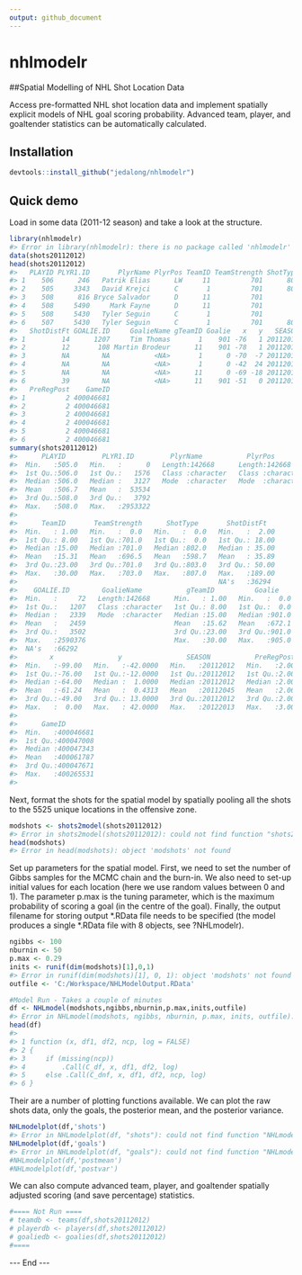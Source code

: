 ```yaml
---
output: github_document
---
```


<!-- README.md is generated from README.Rmd. Please edit that file -->




# nhlmodelr

##Spatial Modelling of NHL Shot Location Data

Access pre-formatted NHL shot location data and implement spatially explicit models of NHL goal scoring probability. Advanced team, player, and goaltender statistics can be automatically calculated.

## Installation


```r
devtools::install_github("jedalong/nhlmodelr")
```
  
## Quick demo

Load  in some data (2011-12 season) and take a look at the structure.


```r
library(nhlmodelr)
#> Error in library(nhlmodelr): there is no package called 'nhlmodelr'
data(shots20112012) 
head(shots20112012)
#>   PLAYID PLYR1.ID       PlyrName PlyrPos TeamID TeamStrength ShotType
#> 1    506      246   Patrik Elias      LW     11          701      805
#> 2    505     3343   David Krejci      C       1          701      803
#> 3    508      816 Bryce Salvador      D      11          701        0
#> 4    508     5490     Mark Fayne      D      11          701        0
#> 5    508     5430   Tyler Seguin      C       1          701        0
#> 6    507     5430   Tyler Seguin      C       1          701      802
#>   ShotDistFt GOALIE.ID     GoalieName gTeamID Goalie   x   y   SEASON
#> 1         14      1207     Tim Thomas       1    901 -76   1 20112012
#> 2         12       108 Martin Brodeur      11    901 -78   1 20112012
#> 3         NA        NA           <NA>       1      0 -70  -7 20112012
#> 4         NA        NA           <NA>       1      0 -42  24 20112012
#> 5         NA        NA           <NA>      11      0 -69 -18 20112012
#> 6         39        NA           <NA>      11    901 -51   0 20112012
#>   PreRegPost    GameID
#> 1          2 400046681
#> 2          2 400046681
#> 3          2 400046681
#> 4          2 400046681
#> 5          2 400046681
#> 6          2 400046681
summary(shots20112012)
#>      PLAYID         PLYR1.ID         PlyrName           PlyrPos         
#>  Min.   :505.0   Min.   :      0   Length:142668      Length:142668     
#>  1st Qu.:506.0   1st Qu.:   1576   Class :character   Class :character  
#>  Median :506.0   Median :   3127   Mode  :character   Mode  :character  
#>  Mean   :506.7   Mean   :  53534                                        
#>  3rd Qu.:508.0   3rd Qu.:   3792                                        
#>  Max.   :508.0   Max.   :2953322                                        
#>                                                                         
#>      TeamID       TeamStrength      ShotType       ShotDistFt    
#>  Min.   : 1.00   Min.   :  0.0   Min.   :  0.0   Min.   :  2.00  
#>  1st Qu.: 8.00   1st Qu.:701.0   1st Qu.:  0.0   1st Qu.: 18.00  
#>  Median :15.00   Median :701.0   Median :802.0   Median : 35.00  
#>  Mean   :15.31   Mean   :696.5   Mean   :598.7   Mean   : 35.89  
#>  3rd Qu.:23.00   3rd Qu.:701.0   3rd Qu.:803.0   3rd Qu.: 50.00  
#>  Max.   :30.00   Max.   :703.0   Max.   :807.0   Max.   :189.00  
#>                                                  NA's   :36294   
#>    GOALIE.ID        GoalieName           gTeamID          Goalie     
#>  Min.   :     72   Length:142668      Min.   : 1.00   Min.   :  0.0  
#>  1st Qu.:   1207   Class :character   1st Qu.: 8.00   1st Qu.:  0.0  
#>  Median :   2339   Mode  :character   Median :15.00   Median :901.0  
#>  Mean   :   2459                      Mean   :15.62   Mean   :672.1  
#>  3rd Qu.:   3502                      3rd Qu.:23.00   3rd Qu.:901.0  
#>  Max.   :2590376                      Max.   :30.00   Max.   :905.0  
#>  NA's   :66292                                                       
#>        x                y                SEASON           PreRegPost   
#>  Min.   :-99.00   Min.   :-42.0000   Min.   :20112012   Min.   :2.000  
#>  1st Qu.:-76.00   1st Qu.:-12.0000   1st Qu.:20112012   1st Qu.:2.000  
#>  Median :-64.00   Median :  1.0000   Median :20112012   Median :2.000  
#>  Mean   :-61.24   Mean   :  0.4313   Mean   :20112045   Mean   :2.068  
#>  3rd Qu.:-49.00   3rd Qu.: 13.0000   3rd Qu.:20112012   3rd Qu.:2.000  
#>  Max.   :  0.00   Max.   : 42.0000   Max.   :20122013   Max.   :3.000  
#>                                                                        
#>      GameID         
#>  Min.   :400046681  
#>  1st Qu.:400047008  
#>  Median :400047343  
#>  Mean   :400061787  
#>  3rd Qu.:400047671  
#>  Max.   :400265531  
#> 
```

Next, format the shots for the spatial model by spatially pooling all the shots to the 5525 unique locations in the offensive zone.


```r
modshots <- shots2model(shots20112012)
#> Error in shots2model(shots20112012): could not find function "shots2model"
head(modshots)
#> Error in head(modshots): object 'modshots' not found
```

Set up parameters for the spatial model. First, we need to set the number of Gibbs samples for the MCMC chain and the burn-in. We also need to set-up initial values for each location (here we use random values between 0 and 1). The parameter p.max is the tuning parameter, which is the maximum probability of scoring a goal (in the centre of the goal). Finally, the output filename for storing output \*.RData file needs to be specified (the model produces a single \*.RData file with 8 objects, see  ?NHLmodelr).


```r
ngibbs <- 100
nburnin <- 50
p.max <- 0.29
inits <- runif(dim(modshots)[1],0,1)
#> Error in runif(dim(modshots)[1], 0, 1): object 'modshots' not found
outfile <- 'C:/Workspace/NHLModelOutput.RData'

#Model Run - Takes a couple of minutes
df <- NHLmodel(modshots,ngibbs,nburnin,p.max,inits,outfile)
#> Error in NHLmodel(modshots, ngibbs, nburnin, p.max, inits, outfile): could not find function "NHLmodel"
head(df)
#>                                               
#> 1 function (x, df1, df2, ncp, log = FALSE)    
#> 2 {                                           
#> 3     if (missing(ncp))                       
#> 4         .Call(C_df, x, df1, df2, log)       
#> 5     else .Call(C_dnf, x, df1, df2, ncp, log)
#> 6 }
```

Their are a number of plotting functions available. We can plot the raw shots data, only the goals, the posterior mean, and the posterior variance.


```r
NHLmodelplot(df,'shots')
#> Error in NHLmodelplot(df, "shots"): could not find function "NHLmodelplot"
NHLmodelplot(df,'goals')
#> Error in NHLmodelplot(df, "goals"): could not find function "NHLmodelplot"
#NHLmodelplot(df,'postmean')
#NHLmodelplot(df,'postvar')
```

We can also compute advanced team, player, and goaltender spatially adjusted scoring (and save percentage) statistics.


```r
#==== Not Run ====
# teamdb <- teams(df,shots20112012)
# playerdb <- players(df,shots20112012)
# goaliedb <- goalies(df,shots20112012)
#====
```

--- End ---
